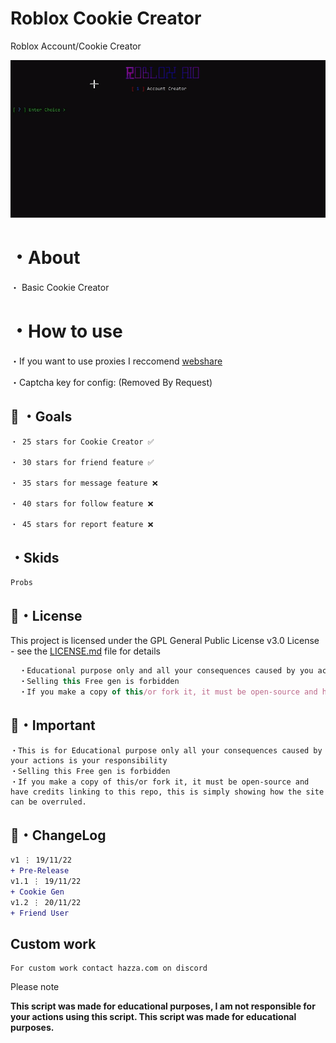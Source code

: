 # Roblox Cookie Creator
Roblox Account/Cookie Creator

![Screenshot](img.png)

# ・About

・ Basic Cookie Creator



# ・How to use
・If you want to use proxies I reccomend [webshare](https://www.webshare.io/?referral_code=27rjvonmaef4)

・Captcha key for config: (Removed By Request)

 ## 🥅 ・Goals
```
・ 25 stars for Cookie Creator ✅

・ 30 stars for friend feature ✅

・ 35 stars for message feature ❌

・ 40 stars for follow feature ❌

・ 45 stars for report feature ❌
```

## ・Skids
```
Probs
```


## 📄・License

This project is licensed under the GPL General Public License v3.0 License - see the [LICENSE.md](./LICENSE) file for details
```js
  ・Educational purpose only and all your consequences caused by you actions is your responsibility
  ・Selling this Free gen is forbidden
  ・If you make a copy of this/or fork it, it must be open-source and have credits linking to this repo
```

## 📄・Important
```
・This is for Educational purpose only all your consequences caused by your actions is your responsibility 
・Selling this Free gen is forbidden 
・If you make a copy of this/or fork it, it must be open-source and have credits linking to this repo, this is simply showing how the site can be overruled.
```

## 💭・ChangeLog

```diff
v1 ⋮ 19/11/22
+ Pre-Release
v1.1 ⋮ 19/11/22
+ Cookie Gen
v1.2 ⋮ 20/11/22
+ Friend User
```


## Custom work
```
For custom work contact hazza.com on discord
```


Please note

**This script was made for educational purposes, I am not responsible for your actions using this script. This script was made for educational purposes.**
